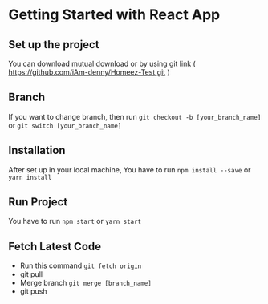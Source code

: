 # Getting Started with React App

## Set up the project

You can download mutual download or by using git link ( https://github.com/iAm-denny/Homeez-Test.git )

## Branch

If you want to change branch, then run `git checkout -b [your_branch_name]` or `git switch [your_branch_name]`

## Installation

After set up in your local machine, You have to run `npm install --save` or `yarn install`

## Run Project

You have to run `npm start` or `yarn start`

## Fetch Latest Code

- Run this command `git fetch origin`
- git pull
- Merge branch `git merge [branch_name]`
- git push
